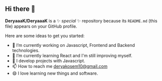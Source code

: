 ## Hi there 👋


**DeryaaaK/DeryaaaK** is a ✨ _special_ ✨ repository because its `README.md` (this file) appears on your GitHub profile.

Here are some ideas to get you started:

- 🔭 I’m currently working on Javascript, Frontend and Backend technologies.
- 🌱 I’m currently learning React and I'm still improving myself.
- 👯 I develop projects with Javascript.
- 📫 How to reach me deryakosem10@gmail.com
- 😄 I love learning new things and software.


